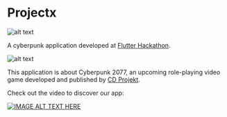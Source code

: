 # Projectx
![alt text](https://github.com/Flavius890/projectx/blob/master/assets/video/titleanimation.gif)



A cyberpunk application developed at [Flutter Hackathon](https://youtu.be/mL_6PRfMW8Y?t=381).


![alt text](https://github.com/Flavius890/projectx/blob/master/assets/video/infobutton.gif)

This application is about Cyberpunk 2077, an upcoming role-playing video game developed and published by [CD Projekt](https://en.cdprojektred.com/).

Check out the video to discover our app:

[![IMAGE ALT TEXT HERE](https://img.youtube.com/vi/JsNpQdnRtdk/0.jpg)](https://www.youtube.com/watch?v=JsNpQdnRtdk)
